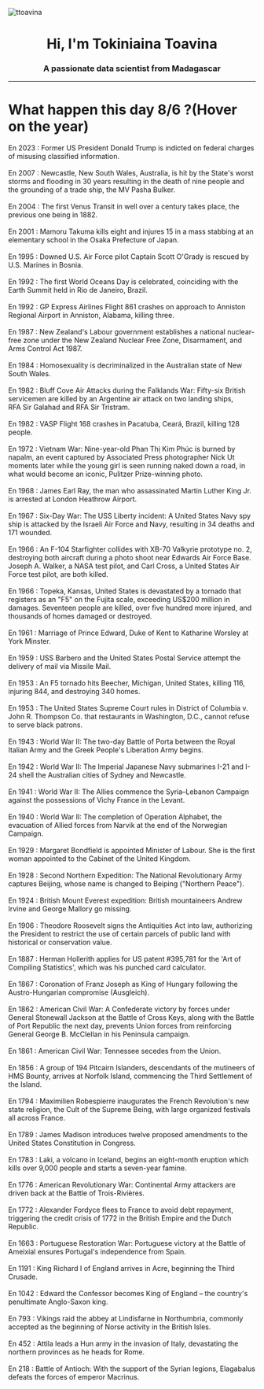 
<p align="left"> <img src="https://komarev.com/ghpvc/?username=ttoavina&label=Profile%20views&color=0e75b6&style=flat" alt="ttoavina" /> </p>
<h1 align="center">Hi, I'm Tokiniaina Toavina</h1>
<h3 align="center">A passionate data scientist from Madagascar</h3>
    
<hr/>
<h1> What happen this day 8/6 ?(Hover on the year)</h1>

En 2023 : Former US President Donald Trump is indicted on federal charges of misusing classified information.
<br/><br/>
En 2007 : Newcastle, New South Wales, Australia, is hit by the State's worst storms and flooding in 30 years resulting in the death of nine people and the grounding of a trade ship, the MV Pasha Bulker.
<br/><br/>
En 2004 : The first Venus Transit in well over a century takes place, the previous one being in 1882.
<br/><br/>
En 2001 : Mamoru Takuma kills eight and injures 15 in a mass stabbing at an elementary school in the Osaka Prefecture of Japan.
<br/><br/>
En 1995 : Downed U.S. Air Force pilot Captain Scott O'Grady is rescued by U.S. Marines in Bosnia.
<br/><br/>
En 1992 : The first World Oceans Day is celebrated, coinciding with the Earth Summit held in Rio de Janeiro, Brazil.
<br/><br/>
En 1992 : GP Express Airlines Flight 861 crashes on approach to Anniston Regional Airport in Anniston, Alabama, killing three.
<br/><br/>
En 1987 : New Zealand's Labour government establishes a national nuclear-free zone under the New Zealand Nuclear Free Zone, Disarmament, and Arms Control Act 1987.
<br/><br/>
En 1984 : Homosexuality is decriminalized in the Australian state of New South Wales.
<br/><br/>
En 1982 : Bluff Cove Air Attacks during the Falklands War: Fifty-six British servicemen are killed by an Argentine air attack on two landing ships, RFA Sir Galahad and RFA Sir Tristram.
<br/><br/>
En 1982 : VASP Flight 168 crashes in Pacatuba, Ceará, Brazil, killing 128 people.
<br/><br/>
En 1972 : Vietnam War: Nine-year-old Phan Thị Kim Phúc is burned by napalm, an event captured by Associated Press photographer Nick Ut moments later while the young girl is seen running naked down a road, in what would become an iconic, Pulitzer Prize-winning photo.
<br/><br/>
En 1968 : James Earl Ray, the man who assassinated Martin Luther King Jr. is arrested at London Heathrow Airport.
<br/><br/>
En 1967 : Six-Day War: The USS Liberty incident: A United States Navy spy ship is attacked by the Israeli Air Force and Navy, resulting in 34 deaths and 171 wounded.
<br/><br/>
En 1966 : An F-104 Starfighter collides with XB-70 Valkyrie prototype no. 2, destroying both aircraft during a photo shoot near Edwards Air Force Base. Joseph A. Walker, a NASA test pilot, and Carl Cross, a United States Air Force test pilot, are both killed.
<br/><br/>
En 1966 : Topeka, Kansas, United States is devastated by a tornado that registers as an "F5" on the Fujita scale, exceeding US$200 million in damages. Seventeen people are killed, over five hundred more injured, and thousands of homes damaged or destroyed.
<br/><br/>
En 1961 : Marriage of Prince Edward, Duke of Kent to Katharine Worsley at York Minster.
<br/><br/>
En 1959 : USS Barbero and the United States Postal Service attempt the delivery of mail via Missile Mail.
<br/><br/>
En 1953 : An F5 tornado hits Beecher, Michigan, United States, killing 116, injuring 844, and destroying 340 homes.
<br/><br/>
En 1953 : The United States Supreme Court rules in District of Columbia v. John R. Thompson Co. that restaurants in Washington, D.C., cannot refuse to serve black patrons.
<br/><br/>
En 1943 : World War II: The two-day Battle of Porta between the Royal Italian Army and the Greek People's Liberation Army begins.
<br/><br/>
En 1942 : World War II: The Imperial Japanese Navy submarines I-21 and I-24 shell the Australian cities of Sydney and Newcastle.
<br/><br/>
En 1941 : World War II: The Allies commence the Syria–Lebanon Campaign against the possessions of Vichy France in the Levant.
<br/><br/>
En 1940 : World War II: The completion of Operation Alphabet, the evacuation of Allied forces from Narvik at the end of the Norwegian Campaign.
<br/><br/>
En 1929 : Margaret Bondfield is appointed Minister of Labour. She is the first woman appointed to the Cabinet of the United Kingdom.
<br/><br/>
En 1928 : Second Northern Expedition: The National Revolutionary Army captures Beijing, whose name is changed to Beiping ("Northern Peace").
<br/><br/>
En 1924 : British Mount Everest expedition: British mountaineers Andrew Irvine and George Mallory go missing.
<br/><br/>
En 1906 : Theodore Roosevelt signs the Antiquities Act into law, authorizing the President to restrict the use of certain parcels of public land with historical or conservation value.
<br/><br/>
En 1887 : Herman Hollerith applies for US patent #395,781 for the 'Art of Compiling Statistics', which was his punched card calculator.
<br/><br/>
En 1867 : Coronation of Franz Joseph as King of Hungary following the Austro-Hungarian compromise (Ausgleich).
<br/><br/>
En 1862 : American Civil War: A Confederate victory by forces under General Stonewall Jackson at the Battle of Cross Keys, along with the Battle of Port Republic the next day, prevents Union forces from reinforcing General George B. McClellan in his Peninsula campaign.
<br/><br/>
En 1861 : American Civil War: Tennessee secedes from the Union.
<br/><br/>
En 1856 : A group of 194 Pitcairn Islanders, descendants of the mutineers of HMS Bounty, arrives at Norfolk Island, commencing the Third Settlement of the Island.
<br/><br/>
En 1794 : Maximilien Robespierre inaugurates the French Revolution's new state religion, the Cult of the Supreme Being, with large organized festivals all across France.
<br/><br/>
En 1789 : James Madison introduces twelve proposed amendments to the United States Constitution in Congress.
<br/><br/>
En 1783 : Laki, a volcano in Iceland, begins an eight-month eruption which kills over 9,000 people and starts a seven-year famine.
<br/><br/>
En 1776 : American Revolutionary War: Continental Army attackers are driven back at the Battle of Trois-Rivières.
<br/><br/>
En 1772 : Alexander Fordyce flees to France to avoid debt repayment, triggering the credit crisis of 1772 in the British Empire and the Dutch Republic.
<br/><br/>
En 1663 : Portuguese Restoration War: Portuguese victory at the Battle of Ameixial ensures Portugal's independence from Spain.
<br/><br/>
En 1191 : King Richard I of England arrives in Acre, beginning the Third Crusade.
<br/><br/>
En 1042 : Edward the Confessor becomes King of England – the country's penultimate Anglo-Saxon king.
<br/><br/>
En 793 : Vikings raid the abbey at Lindisfarne in Northumbria, commonly accepted as the beginning of Norse activity in the British Isles.
<br/><br/>
En 452 : Attila leads a Hun army in the invasion of Italy, devastating the northern provinces as he heads for Rome.
<br/><br/>
En 218 : Battle of Antioch: With the support of the Syrian legions, Elagabalus defeats the forces of emperor Macrinus.
<br/><br/>
